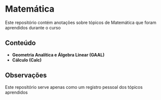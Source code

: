 # Matemática

Este repositório contém anotações sobre tópicos de Matemática que foram aprendidos durante o curso

## Conteúdo

- **Geometria Analítica e Álgebra Linear (GAAL)**  
- **Cálculo (Calc)**  

## Observações

Este repositório serve apenas como um registro pessoal dos tópicos aprendidos
